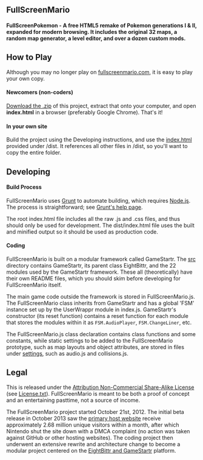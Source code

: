 ## FullScreenMario

#### FullScreenPokemon - A free HTML5 remake of Pokemon generations I & II, expanded for modern browsing. It includes the original 32 maps, a random map generator, a level editor, and over a dozen custom mods.


## How to Play

Although you may no longer play on [fullscreenmario.com](http://www.fullscreenmario.com), it is easy to play your own copy.

#### Newcomers (non-coders)

[Download the .zip](https://github.com/Diogenesthecynic/FullScreenMario-JSON/archive/master.zip) of this project, extract that onto your computer, and open **index.html** in a browser (preferably Google Chrome). That's it!

#### In your own site

Build the project using the Developing instructions, and use the [index.html](dist/index.html) provided under /dist. It references all other files in /dist, so you'll want to copy the entire folder.



## Developing

#### Build Process

FullScreenMario uses [Grunt](http://gruntjs.com/) to automate building, which requires [Node.js](http://node.js.org). The process is straightforward; see [Grunt's help page](http://gruntjs.com/getting-started).

The root index.html file includes all the raw .js and .css files, and thus should only be used for development. The dist/index.html file uses the built and minified output so it should be used as production code.

#### Coding

FullScreenMario is built on a modular framework called GameStartr. The [src](src/) directory contains GameStartr, its parent class EightBittr, and the 22 modules used by the GameStartr framework. These all (theoretically) have their own README files, which you should skim before developing for FullScreenMario itself.

The main game code outside the framework is stored in FullScreenMario.js. The FullScreenMario class inherits from GameStartr and has a global 'FSM' instance set up by the UserWrappr module in index.js. GameStartr's constructor (its reset function) contains a reset function for each module that stores the modules within it as `FSM.AudioPlayer`, `FSM.ChangeLiner`, etc. 

The FullScreenMario.js class declaration contains class functions and some constants, while static settings to be added to the FullScreenMario prototype, such as map layouts and object attributes, are stored in files under [settings](settings), such as audio.js and collisions.js.


## Legal

This is released under the [Attribution Non-Commercial Share-Alike License](http://creativecommons.org/licenses/by-nc-sa/3.0/) (see [License.txt](License.txt)). FullScreenMario is meant to be both a proof of concept and an entertaining pasttime, not a source of income. 

The FullScreenMario project started October 21st, 2012. The initial beta release in October 2013 saw the [primary host website](http://www.fullscreenmario.com) receive approximately 2.68 million unique visitors within a month, after which Nintendo shut the site down with a DMCA complaint (no action was taken against GitHub or other hosting websites). The coding project then underwent an extensive rewrite and architecture change to become a modular project centered on the [EightBittr and GameStartr](src/) platform.
